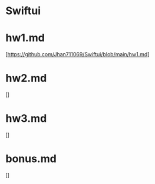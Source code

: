 # Swiftui
# hw1.md
[https://github.com/Jhan711069/Swiftui/blob/main/hw1.md]
# hw2.md
[]
# hw3.md
[]
# bonus.md
[]
